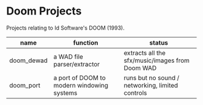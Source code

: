 # Doom Projects

Projects relating to Id Software's DOOM (1993).

| name | function | status |
| ---- | -------- | ------ |
| doom_dewad | a WAD file parser/extractor | extracts all the sfx/music/images from Doom WAD |
| doom_port | a port of DOOM to modern windowing systems | runs but no sound / networking, limited controls |

